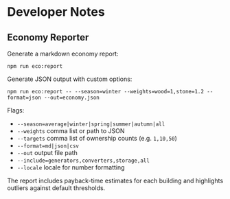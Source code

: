 # Developer Notes

## Economy Reporter

Generate a markdown economy report:

```
npm run eco:report
```

Generate JSON output with custom options:

```
npm run eco:report -- --season=winter --weights=wood=1,stone=1.2 --format=json --out=economy.json
```

Flags:
- `--season=average|winter|spring|summer|autumn|all`
- `--weights` comma list or path to JSON
- `--targets` comma list of ownership counts (e.g. `1,10,50`)
- `--format=md|json|csv`
- `--out` output file path
- `--include=generators,converters,storage,all`
- `--locale` locale for number formatting

The report includes payback-time estimates for each building and highlights outliers against default thresholds.
